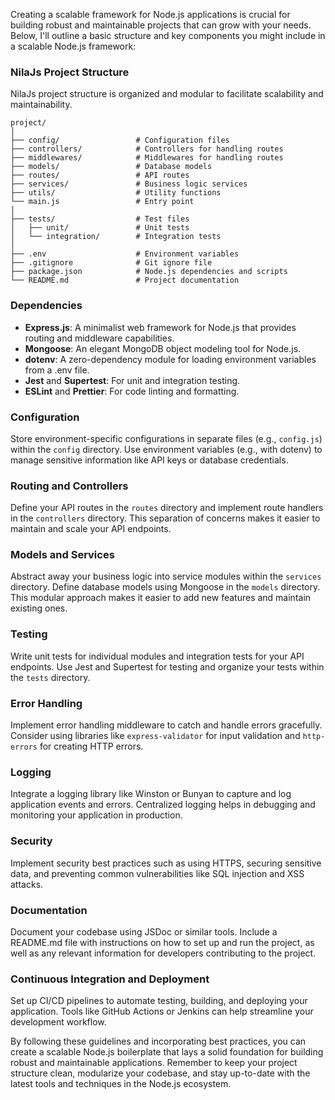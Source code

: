 Creating a scalable framework for Node.js applications is crucial for building robust and maintainable projects that can grow with your needs. Below, I'll outline a basic structure and key components you might include in a scalable Node.js framework:

### NilaJs Project Structure

NilaJs project structure is organized and modular to facilitate scalability and maintainability. 

```
project/
│
├── config/                 # Configuration files
├── controllers/            # Controllers for handling routes
├── middlewares/            # Middlewares for handling routes
├── models/                 # Database models
├── routes/                 # API routes
├── services/               # Business logic services
├── utils/                  # Utility functions
└── main.js                 # Entry point
│
├── tests/                  # Test files
│   ├── unit/               # Unit tests
│   └── integration/        # Integration tests
│
├── .env                    # Environment variables
├── .gitignore              # Git ignore file
├── package.json            # Node.js dependencies and scripts
└── README.md               # Project documentation
```

### Dependencies

- **Express.js**: A minimalist web framework for Node.js that provides routing and middleware capabilities.
- **Mongoose**: An elegant MongoDB object modeling tool for Node.js.
- **dotenv**: A zero-dependency module for loading environment variables from a .env file.
- **Jest** and **Supertest**: For unit and integration testing.
- **ESLint** and **Prettier**: For code linting and formatting.

### Configuration

Store environment-specific configurations in separate files (e.g., `config.js`) within the `config` directory. Use environment variables (e.g., with dotenv) to manage sensitive information like API keys or database credentials.

### Routing and Controllers

Define your API routes in the `routes` directory and implement route handlers in the `controllers` directory. This separation of concerns makes it easier to maintain and scale your API endpoints.

### Models and Services

Abstract away your business logic into service modules within the `services` directory. Define database models using Mongoose in the `models` directory. This modular approach makes it easier to add new features and maintain existing ones.

### Testing

Write unit tests for individual modules and integration tests for your API endpoints. Use Jest and Supertest for testing and organize your tests within the `tests` directory.

### Error Handling

Implement error handling middleware to catch and handle errors gracefully. Consider using libraries like `express-validator` for input validation and `http-errors` for creating HTTP errors.

### Logging

Integrate a logging library like Winston or Bunyan to capture and log application events and errors. Centralized logging helps in debugging and monitoring your application in production.

### Security

Implement security best practices such as using HTTPS, securing sensitive data, and preventing common vulnerabilities like SQL injection and XSS attacks.

### Documentation

Document your codebase using JSDoc or similar tools. Include a README.md file with instructions on how to set up and run the project, as well as any relevant information for developers contributing to the project.

### Continuous Integration and Deployment

Set up CI/CD pipelines to automate testing, building, and deploying your application. Tools like GitHub Actions or Jenkins can help streamline your development workflow.

By following these guidelines and incorporating best practices, you can create a scalable Node.js boilerplate that lays a solid foundation for building robust and maintainable applications. Remember to keep your project structure clean, modularize your codebase, and stay up-to-date with the latest tools and techniques in the Node.js ecosystem.